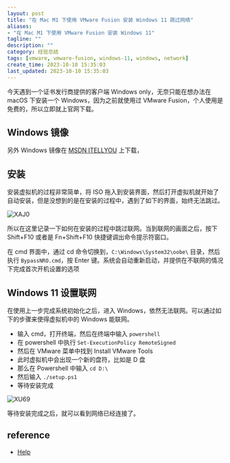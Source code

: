 ```yaml
---
layout: post
title: "在 Mac M1 下使用 VMware Fusion 安装 Windows 11 跳过网络"
aliases:
- "在 Mac M1 下使用 VMware Fusion 安装 Windows 11"
tagline: ""
description: ""
category: 经验总结
tags: [vmware, vmware-fusion, windows-11, windows, network]
create_time: 2023-10-10 15:35:03
last_updated: 2023-10-10 15:35:03
---
```


今天遇到一个证书发行商提供的客户端 Windows only，无奈只能在想办法在 macOS 下安装一个 Windows，因为之前就使用过 VMware Fusion，个人使用是免费的，所以立即就上官网下载。

## Windows 镜像

另外 Windows 镜像在 [MSDN ITELLYOU](https://next.itellyou.cn/Original/) 上下载，

## 安装

安装虚拟机的过程非常简单，将 ISO 拖入到安装界面，然后打开虚拟机就开始了自动安装，但是没想到的是在安装的过程中，遇到了如下的界面，始终无法跳过。

![XAJ0](https://photo.einverne.info/images/2023/10/10/XAJ0.png)

所以在这里记录一下如何在安装的过程中跳过联网。当到联网的画面之后，按下 Shift+F10 或者是 Fn+Shift+F10 快捷键调出命令提示符窗口。

在 cmd 界面中，通过 cd 命令切换到，`C:\Windows\System32\oobe\` 目录，然后执行 `BypassNRO.cmd`，按 Enter 键。系统会自动重新启动，并提供在不联网的情况下完成首次开机设置的选项

## Windows 11 设置联网

在使用上一步完成系统初始化之后，进入 Windows，依然无法联网。可以通过如下的步骤来使得虚拟机中的 Windows 能联网。

- 输入 cmd，打开终端，然后在终端中输入 `powershell`
- 在 powershell 中执行 `Set-ExecutionPolicy RemoteSigned`
- 然后在 VMware 菜单中找到 Install VMware Tools
- 此时虚拟机中会出现一个新的盘符，比如是 D 盘
- 那么在 Powershell 中输入 `cd D:\`
- 然后输入 `./setup.ps1`
- 等待安装完成

![XU69](https://photo.einverne.info/images/2023/10/10/XU69.png)

等待安装完成之后，就可以看到网络已经连接了。

## reference

- [Help](https://communities.vmware.com/t5/Fusion-22H2-Tech-Preview/Stuck-on-quot-Let-s-connect-to-a-network-quot-setup-page-windows/td-p/2868643)
